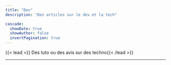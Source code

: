 ```yaml
---
title: "Dev"
description: "Des articles sur le dev et la tech"

cascade:
  showDate: true
  showAuthor: false
  invertPagination: true
---
```


{{< lead >}}
Des tuto ou des avis sur des techno{{< /lead >}}

---